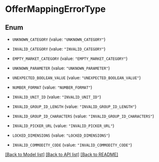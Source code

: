 # OfferMappingErrorType

## Enum


* `UNKNOWN_CATEGORY` (value: `"UNKNOWN_CATEGORY"`)

* `INVALID_CATEGORY` (value: `"INVALID_CATEGORY"`)

* `EMPTY_MARKET_CATEGORY` (value: `"EMPTY_MARKET_CATEGORY"`)

* `UNKNOWN_PARAMETER` (value: `"UNKNOWN_PARAMETER"`)

* `UNEXPECTED_BOOLEAN_VALUE` (value: `"UNEXPECTED_BOOLEAN_VALUE"`)

* `NUMBER_FORMAT` (value: `"NUMBER_FORMAT"`)

* `INVALID_UNIT_ID` (value: `"INVALID_UNIT_ID"`)

* `INVALID_GROUP_ID_LENGTH` (value: `"INVALID_GROUP_ID_LENGTH"`)

* `INVALID_GROUP_ID_CHARACTERS` (value: `"INVALID_GROUP_ID_CHARACTERS"`)

* `INVALID_PICKER_URL` (value: `"INVALID_PICKER_URL"`)

* `LOCKED_DIMENSIONS` (value: `"LOCKED_DIMENSIONS"`)

* `INVALID_COMMODITY_CODE` (value: `"INVALID_COMMODITY_CODE"`)


[[Back to Model list]](../README.md#documentation-for-models) [[Back to API list]](../README.md#documentation-for-api-endpoints) [[Back to README]](../README.md)


